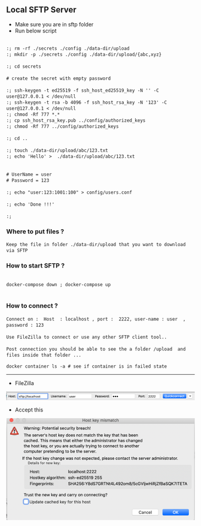 ## Local SFTP Server


-  Make sure you are in sftp folder
-  Run below script 

```shell

:; rm -rf ./secrets ./config ./data-dir/upload
:; mkdir -p ./secrets ./config ./data-dir/upload/{abc,xyz}

:; cd secrets

# create the secret with empty password

:; ssh-keygen -t ed25519 -f ssh_host_ed25519_key -N '' -C user@127.0.0.1 < /dev/null
:; ssh-keygen -t rsa -b 4096 -f ssh_host_rsa_key -N '123' -C user@127.0.0.1 < /dev/null
:; chmod -Rf 777 *.*
:; cp ssh_host_rsa_key.pub ../config/authorized_keys
:; chmod -Rf 777 ../config/authorized_keys

:; cd .. 

:; touch ./data-dir/upload/abc/123.txt
:; echo 'Hello' >  ./data-dir/upload/abc/123.txt


# UserName = user
# Password = 123

:; echo "user:123:1001:100" > config/users.conf

:; echo 'Done !!!'

:;

```

### Where to put files ?

```shell
Keep the file in folder ./data-dir/upload that you want to download via SFTP
```

### How to start SFTP ?

```shell

docker-compose down ; docker-compose up


```

### How to connect ?

```shell
Connect on :  Host  : localhost , port :  2222, user-name : user  , password : 123

Use FileZilla to connect or use any other SFTP client tool..

Post connection you should be able to see the a folder /upload  and files inside that folder ...
```

```shell
docker container ls -a # see if container is in failed state
```

---

- FileZilla

![img_1.png](img_1.png)

- Accept this

![img.png](img.png)